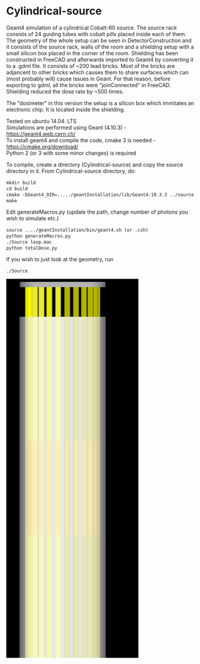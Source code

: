 # Cylindrical-source
Geant4 simulation of a cylindrical Cobalt-60 source. The source rack consists of 24 guiding tubes with cobalt pills placed inside each of them.
The geometry of the whole setup can be seen in DetectorConstruction and it consists of the source rack, walls of the room and a shielding setup with a small silicon box placed in the corner of the room. Shielding has been constructed in FreeCAD and afterwards imported to Geant4 by converting it to a .gdml file. It consists of ~200 lead bricks. Most of the bricks are adjancent to other bricks which causes them to share surfaces which can (most probably will) cause issues in Geant. For that reason, before exporting to gdml, all the bricks were "joinConnected" in FreeCAD. Shielding reduced the dose rate by ~500 times.

The "dosimeter" in this version the setup is a silicon box which immitates an electronic chip. It is located inside the shielding.

Tested on ubuntu 14.04. LTS  
Simulations are performed using Geant (4.10.3)            - https://geant4.web.cern.ch/  
To install geant4 and compile the code, cmake 3 is needed -https://cmake.org/download/    
Python 2 (or 3 with some minor changes) is required

To compile, create a directory (Cylindrical-source) and copy the source directory in it. From Cylindrical-source directory, do:
```
mkdir build  
cd build  
cmake -DGeant4_DIR=...../geantInstallation/lib/Geant4-10.3.3 ../source  
make  
```
Edit generateMacros.py (update the path, change number of photons you wish to simulate etc.)

```
source ..../geantInstallation/bin/geant4.sh (or .csh)
python generateMacros.py
./Source loop.mac
python totalDose.py
```

If you wish to just look at the geometry, run
```
./Source
```

![alt text](https://github.com/mroguljic/Cylindrical-source/blob/master/source/image.png)

